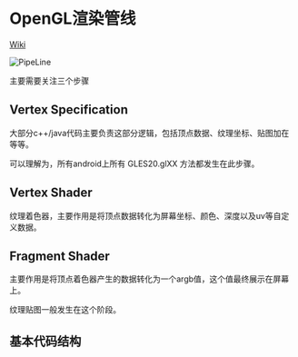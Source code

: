 # OpenGL渲染管线


[Wiki](https://www.khronos.org/opengl/wiki/Rendering_Pipeline_Overview)

![PipeLine](https://cdn.rawgit.com/afpro/OpenGLTutorial/bff4a4ad/imgs/RenderingPipeline.png)

主要需要关注三个步骤

## Vertex Specification

大部分c++/java代码主要负责这部分逻辑，包括顶点数据、纹理坐标、贴图加在等等。

可以理解为，所有android上所有 GLES20.glXX 方法都发生在此步骤。

## Vertex Shader

纹理着色器，主要作用是将顶点数据转化为屏幕坐标、颜色、深度以及uv等自定义数据。

## Fragment Shader

主要作用是将顶点着色器产生的数据转化为一个argb值，这个值最终展示在屏幕上。

纹理贴图一般发生在这个阶段。

## 基本代码结构

